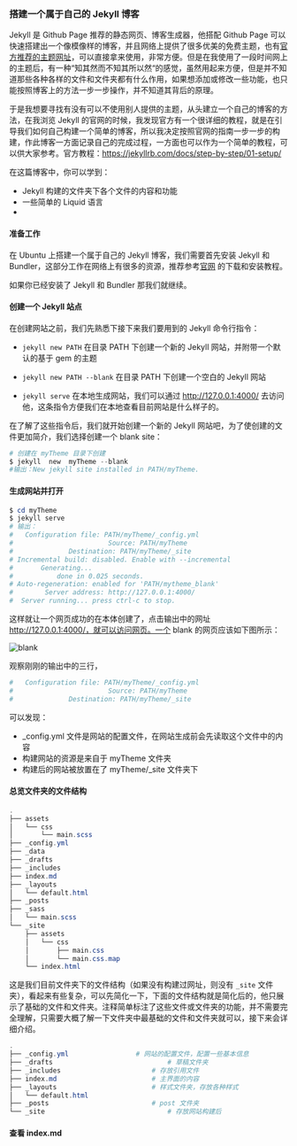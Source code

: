 ### 搭建一个属于自己的 Jekyll 博客

Jekyll 是 Github Page 推荐的静态网页、博客生成器，他搭配 Github Page 可以快速搭建出一个像模像样的博客，并且网络上提供了很多优美的免费主题，也有[官方推荐的主题网址](https://jekyllrb.com/docs/themes/)，可以直接拿来使用，非常方便。但是在我使用了一段时间网上的主题后，有一种“知其然而不知其所以然“的感觉，虽然用起来方便，但是并不知道那些各种各样的文件和文件夹都有什么作用，如果想添加或修改一些功能，也只能按照博客上的方法一步一步操作，并不知道其背后的原理。

于是我想要寻找有没有可以不使用别人提供的主题，从头建立一个自己的博客的方法，在我浏览 Jekyll 的官网的时候，我发现官方有一个很详细的教程，就是在引导我们如何自己构建一个简单的博客，所以我决定按照官网的指南一步一步的构建，作此博客一方面记录自己的完成过程，一方面也可以作为一个简单的教程，可以供大家参考。官方教程：https://jekyllrb.com/docs/step-by-step/01-setup/

在这篇博客中，你可以学到：

+ Jekyll 构建的文件夹下各个文件的内容和功能
+ 一些简单的 Liquid 语言
+ 

#### 准备工作

在 Ubuntu 上搭建一个属于自己的 Jekyll 博客，我们需要首先安装 Jekyll 和 Bundler，这部分工作在网络上有很多的资源，推荐参考[官网](https://jekyllrb.com/docs/installation/) 的下载和安装教程。

如果你已经安装了 Jekyll 和 Bundler 那我们就继续。

#### 创建一个 Jekyll  站点

在创建网站之前，我们先熟悉下接下来我们要用到的 Jekyll 命令行指令：

+ `jekyll new PATH` 在目录 PATH 下创建一个新的 Jekyll 网站，并附带一个默认的基于 gem 的主题

+ `jekyll new PATH --blank` 在目录 PATH 下创建一个空白的 Jekyll 网站
+ `jekyll serve` 在本地生成网站，我们可以通过 http://127.0.0.1:4000/ 去访问他，这条指令方便我们在本地查看目前网站是什么样子的。

在了解了这些指令后，我们就开始创建一个新的 Jekyll 网站吧，为了使创建的文件更加简介，我们选择创建一个 blank site：

```powershell
# 创建在 myTheme 目录下创建
$ jekyll  new  myTheme --blank
#输出：New jekyll site installed in PATH/myTheme.
```

#### 生成网站并打开

```powershell
$ cd myTheme
$ jekyll serve
# 输出：
# 	Configuration file: PATH/myTheme/_config.yml
#           		     Source: PATH/myTheme
#       	   Destination: PATH/myTheme/_site
# Incremental build: disabled. Enable with --incremental
#     	Generating... 
#       	done in 0.025 seconds.
# Auto-regeneration: enabled for 'PATH/mytheme_blank'
#        Server address: http://127.0.0.1:4000/
#  Server running... press ctrl-c to stop.
```

这样就让一个网页成功的在本体创建了，点击输出中的网址 http://127.0.0.1:4000/，就可以访问网页。一个 blank 的网页应该如下图所示：

![blank](/home/hezhuohao/ZhuohaoHe.github.io/img/in-post/2020-11-24-Step-by-Step-Tutorial-of-Jeklly/blank.png)

观察刚刚的输出中的三行，

```powershell
# 	Configuration file: PATH/myTheme/_config.yml
#           		     Source: PATH/myTheme
#       	   Destination: PATH/myTheme/_site
```

可以发现：

+ _config.yml 文件是网站的配置文件，在网站生成前会先读取这个文件中的内容
+ 构建网站的资源是来自于 myTheme 文件夹
+ 构建后的网站被放置在了 myTheme/_site 文件夹下

#### 总览文件夹的文件结构

```powershell
.
├── assets
│   └── css
│       └── main.scss
├── _config.yml
├── _data
├── _drafts
├── _includes
├── index.md
├── _layouts
│   └── default.html
├── _posts
├── _sass
│   └── main.scss
└── _site
    ├── assets
    │   └── css
    │       ├── main.css
    │       └── main.css.map
    └── index.html

```

这是我们目前文件夹下的文件结构（如果没有构建过网址，则没有 `_site` 文件夹），看起来有些复杂，可以先简化一下，下面的文件结构就是简化后的，他只展示了基础的文件和文件夹。注释简单标注了这些文件或文件夹的功能，并不需要完全理解，只需要大概了解一下文件夹中最基础的文件和文件夹就可以，接下来会详细介绍。

```powershell
.
├── _config.yml					# 网站的配置文件，配置一些基本信息
├── _drafts								# 草稿文件夹
├── _includes						# 存放引用文件 
├── index.md						# 主界面的内容
├── _layouts						# 样式文件夹，存放各种样式
│   └── default.html
├── _posts							# post 文件夹
└── _site								# 存放网站构建后
```

#### 查看 index.md

